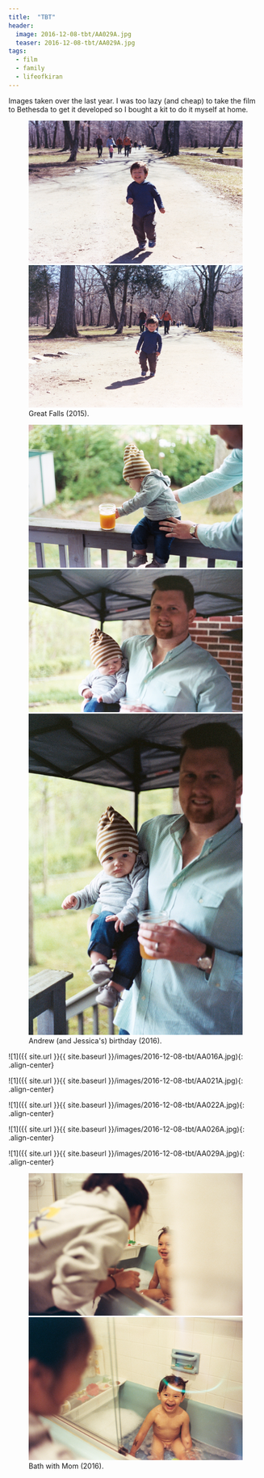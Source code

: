 ```yaml
---
title:  "TBT"
header:
  image: 2016-12-08-tbt/AA029A.jpg
  teaser: 2016-12-08-tbt/AA029A.jpg
tags: 
  - film
  - family
  - lifeofkiran
---
```


Images taken over the last year. I was too lazy (and cheap) to take the film to Bethesda to get it developed so I bought a kit to do it myself at home.

<figure class="half">   
    <img src="/images/2016-12-08-tbt/AA001A.jpg">
    <img src="/images/2016-12-08-tbt/AA002A.jpg">
    <figcaption>Great Falls (2015).</figcaption>
</figure>

<figure class="third">
    <img src="/images/2016-12-08-tbt/AA009A.jpg">
    <img src="/images/2016-12-08-tbt/AA010A.jpg">
    <img src="/images/2016-12-08-tbt/AA011A.jpg">
    <figcaption>Andrew (and Jessica's) birthday (2016).</figcaption>
</figure>

![1]({{ site.url }}{{ site.baseurl }}/images/2016-12-08-tbt/AA016A.jpg){: .align-center}

![1]({{ site.url }}{{ site.baseurl }}/images/2016-12-08-tbt/AA021A.jpg){: .align-center}

![1]({{ site.url }}{{ site.baseurl }}/images/2016-12-08-tbt/AA022A.jpg){: .align-center}

![1]({{ site.url }}{{ site.baseurl }}/images/2016-12-08-tbt/AA026A.jpg){: .align-center}

![1]({{ site.url }}{{ site.baseurl }}/images/2016-12-08-tbt/AA029A.jpg){: .align-center}

<figure class="half">   
    <img src="/images/2016-12-08-tbt/AA033A.jpg">
    <img src="/images/2016-12-08-tbt/AA035A.jpg">
<figcaption>Bath with Mom (2016).</figcaption>
</figure>